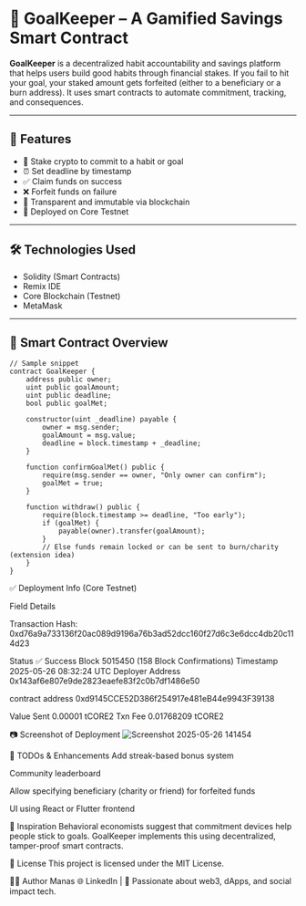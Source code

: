 # 🥅 GoalKeeper – A Gamified Savings Smart Contract

**GoalKeeper** is a decentralized habit accountability and savings platform that helps users build good habits through financial stakes. If you fail to hit your goal, your staked amount gets forfeited (either to a beneficiary or a burn address). It uses smart contracts to automate commitment, tracking, and consequences.

---

## 🚀 Features

- 💸 Stake crypto to commit to a habit or goal
- ⏰ Set deadline by timestamp
- ✅ Claim funds on success
- ❌ Forfeit funds on failure
- 🧾 Transparent and immutable via blockchain
- 🧪 Deployed on Core Testnet

---

## 🛠️ Technologies Used

- Solidity (Smart Contracts)
- Remix IDE
- Core Blockchain (Testnet)
- MetaMask

---

## 📜 Smart Contract Overview

```solidity
// Sample snippet
contract GoalKeeper {
    address public owner;
    uint public goalAmount;
    uint public deadline;
    bool public goalMet;

    constructor(uint _deadline) payable {
        owner = msg.sender;
        goalAmount = msg.value;
        deadline = block.timestamp + _deadline;
    }

    function confirmGoalMet() public {
        require(msg.sender == owner, "Only owner can confirm");
        goalMet = true;
    }

    function withdraw() public {
        require(block.timestamp >= deadline, "Too early");
        if (goalMet) {
            payable(owner).transfer(goalAmount);
        }
        // Else funds remain locked or can be sent to burn/charity (extension idea)
    }
}
```

✅ Deployment Info (Core Testnet)

Field	Details


Transaction Hash:
0xd76a9a733136f20ac089d9196a76b3ad52dcc160f27d6c3e6dcc4db20c114d23

Status	✅ Success
Block	5015450 (158 Block Confirmations)
Timestamp	2025-05-26 08:32:24 UTC
Deployer Address	0x143af6e807e9de2823eaefe83f2c0b7df1486e50



contract address	0xd9145CCE52D386f254917e481eB44e9943F39138



Value Sent	0.00001 tCORE2
Txn Fee	0.01768209 tCORE2

📷 Screenshot of Deployment
![Screenshot 2025-05-26 141454](https://github.com/user-attachments/assets/394509de-8b0c-4058-8125-f5392dfca52c)


📌 TODOs & Enhancements
Add streak-based bonus system

Community leaderboard

Allow specifying beneficiary (charity or friend) for forfeited funds

UI using React or Flutter frontend

🧠 Inspiration
Behavioral economists suggest that commitment devices help people stick to goals. GoalKeeper implements this using decentralized, tamper-proof smart contracts.

📄 License
This project is licensed under the MIT License.

👨‍💻 Author
Manas
🌐 LinkedIn | 🧠 Passionate about web3, dApps, and social impact tech.
